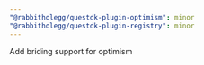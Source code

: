 ```yaml
---
"@rabbitholegg/questdk-plugin-optimism": minor
"@rabbitholegg/questdk-plugin-registry": minor
---
```


Add briding support for optimism
